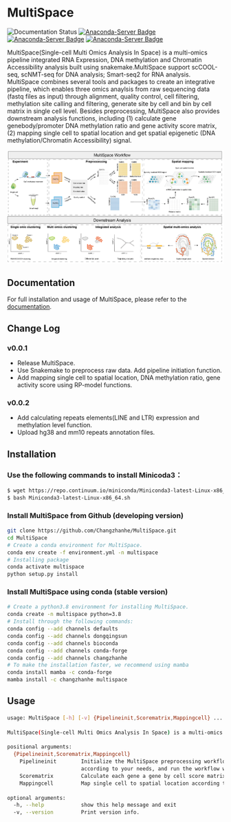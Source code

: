 # MultiSpace

![Documentation Status](https://readthedocs.org/projects/multispace/badge/?version=latest)
[![Anaconda-Server Badge](https://anaconda.org/changzhanhe/multispace/badges/license.svg)](https://anaconda.org/changzhanhe/multispace)
[![Anaconda-Server Badge](https://anaconda.org/changzhanhe/multispace/badges/version.svg)](https://anaconda.org/changzhanhe/multispace)
[![Anaconda-Server Badge](https://anaconda.org/changzhanhe/multispace/badges/platforms.svg)](https://anaconda.org/changzhanhe/multispace)


MultiSpace(Single-cell Multi Omics Analysis In Space) is a multi-omics pipeline integrated RNA Expression, DNA methylation and Chromatin Accessibility analysis built using snakemake.MultiSpace support scCOOL-seq, scNMT-seq for DNA analysis; Smart-seq2 for RNA analysis. MultiSpace combines several tools and packages to create an integrative pipeline, which enables three omics anaylsis from raw sequencing data (fastq files as input) through alignment, quality control, cell filtering, methylation site calling and filtering, generate site by cell and bin by cell matrix in single cell level. 
Besides preprocessing, MultiSpace also provides downstream analysis functions, including (1) calculate gene genebody/promoter DNA methylation ratio and gene activity score matrix, (2) mapping single cell to spatial location and get spatial epigenetic (DNA methylation/Chromatin Accessibility) signal.

![avatar](docs/_static/img/workflow.png)

## Documentation
For full installation and usage of MultiSpace, please refer to the [documentation](https://multispace.readthedocs.io/en/latest/).


## Change Log
### v0.0.1
* Release MultiSpace.
* Use Snakemake to preprocess raw data. Add pipeline initiation function.
* Add mapping single cell to spatial location, DNA methylation ratio, gene activity score using RP-model functions.

### v0.0.2
* Add calculating repeats elements(LINE and LTR) expression and methylation level function.
* Upload hg38 and mm10 repeats annotation files.

## Installation
### Use the following commands to install Minicoda3：
``` bash
$ wget https://repo.continuum.io/miniconda/Miniconda3-latest-Linux-x86_64.sh
$ bash Miniconda3-latest-Linux-x86_64.sh
```
### Install MultiSpace from Github (developing version)
```bash
git clone https://github.com/Changzhanhe/MultiSpace.git
cd MultiSpace
# Create a conda environment for MultiSpace.
conda env create -f environment.yml -n multispace
# Installing package
conda activate multispace
python setup.py install
```

### Install MultiSpace using conda (stable version)
```bash
# Create a python3.8 environment for installing MultiSpace.
conda create -n multispace python=3.8
# Install through the following commands:
conda config --add channels defaults
conda config --add channels dongqingsun
conda config --add channels bioconda
conda config --add channels conda-forge
conda config --add channels changzhanhe
# To make the installation faster, we recommend using mamba
conda install mamba -c conda-forge
mamba install -c changzhanhe multispace
```

## Usage
```bash
usage: MultiSpace [-h] [-v] {Pipelineinit,Scorematrix,Mappingcell} ...

MultiSpace(Single-cell Multi Omics Analysis In Space) is a multi-omics pipeline integrated RNA Expression, DNA methylation and Chromatin Accessibility analysis built using snakemake.

positional arguments:
  {Pipelineinit,Scorematrix,Mappingcell}
    Pipelineinit        Initialize the MultiSpace preprocessing workflow in a given directory. This will install the snakemake rules and a config file in this directory. You can configure the config file
                        according to your needs, and run the workflow with Snakemake.
    Scorematrix         Calculate each gene a gene by cell score matrix across all cells. WCG: Genebody/Promoter methylation ratio matrix. GCH: Gene activity score matrix.
    Mappingcell         Map single cell to spatial location according to expression similarity and get spatial epigenetic signal.

optional arguments:
  -h, --help            show this help message and exit
  -v, --version         Print version info.
```
